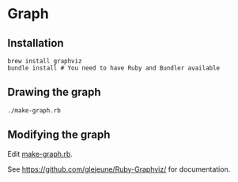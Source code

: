 # Graph

## Installation

```
brew install graphviz
bundle install # You need to have Ruby and Bundler available
```

## Drawing the graph

```
./make-graph.rb
```

## Modifying the graph

Edit [make-graph.rb](make-graph.rb).

See https://github.com/glejeune/Ruby-Graphviz/ for documentation.
